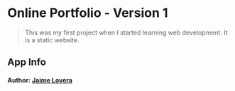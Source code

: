 # Online Portfolio - Version 1

> This was my first project when I started learning web development. It is a static website.

## App Info

#### Author: [Jaime Lovera](https://github.com/jaimelovera)
